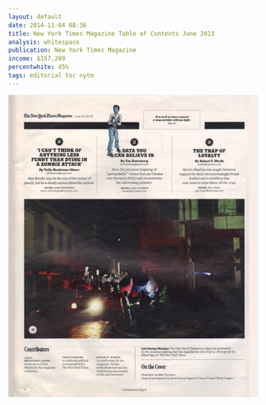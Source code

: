 ```yaml
---
layout: default
date: 2014-11-04 08:36
title: New York Times Magazine Table of Contents June 2013
analysis: whitespace
publication: New York Times Magazine
income: $157,289
percentwhite: 45%
tags: editorial toc nytm 
---
```




           
<img src="img/editscans/NYT_contents_1.png">
            
<div class="overlayContainer">
<object type="image/svg+xml" data="/img/overlays/NYT_contents_1.svg" class="trans"></object>
</div>


            
        
        
